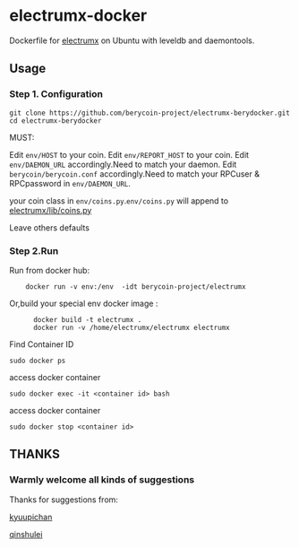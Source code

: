 # electrumx-docker
Dockerfile for [electrumx](https://github.com/berycoin-project/electrumx) on Ubuntu with leveldb and daemontools.

## Usage
### Step 1. Configuration
```
git clone https://github.com/berycoin-project/electrumx-berydocker.git
cd electrumx-berydocker
```
MUST:

Edit `env/HOST` to your coin.
Edit `env/REPORT_HOST` to your coin.
Edit `env/DAEMON_URL` accordingly.Need to match your daemon.
Edit `berycoin/berycoin.conf` accordingly.Need to match your RPCuser & RPCpassword in `env/DAEMON_URL`.

your coin class in `env/coins.py`.`env/coins.py` will append to [electrumx/lib/coins.py](https://github.com/berycoin-project/electrumx/blob/master/lib/coins.py)

Leave others defaults

### Step 2.Run
Run from docker hub:
```shell
    docker run -v env:/env  -idt berycoin-project/electrumx
```

Or,build your special env docker image :
```shell
      docker build -t electrumx .
      docker run -v /home/electrumx/electrumx electrumx
```

Find Container ID
```
sudo docker ps
```

access docker container
```
sudo docker exec -it <container id> bash
```

access docker container
```
sudo docker stop <container id>
```

## THANKS

### Warmly welcome all kinds of suggestions

Thanks for suggestions from:

[kyuupichan](https://github.com/kyuupichan/electrumx)

[qinshulei](https://github.com/qinshulei)


